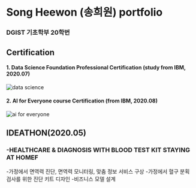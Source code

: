# Song Heewon (송희원) portfolio

### DGIST 기초학부 20학번
<h2>


## Certification
#### 1. Data Science Foundation Professional Certification (study from IBM, 2020.07)
![data science](https://user-images.githubusercontent.com/63955034/95966004-96c5a680-0e45-11eb-8c7e-4ab2ffed5069.PNG)
#### 2. AI for Everyone course Certification (from IBM, 2020.08)
![ai for everyone](https://user-images.githubusercontent.com/63955034/95965950-86153080-0e45-11eb-8ae7-bf751d3c16be.png)


## IDEATHON(2020.05) 
### -HEALTHCARE & DIAGNOSIS WITH BLOOD TEST KIT STAYING AT HOMEF
-가정에서 면역력 진단, 면역력 모니터링, 맞춤 정보 서비스 구상
-가정에서 혈구 분획 검사를 위한 진단 키트 디자인
-비즈니스 모델 설계
